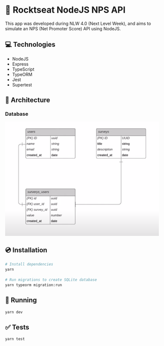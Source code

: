 # 🚀 Rocktseat NodeJS NPS API

This app was developed during NLW 4.0 (Next Level Week), and aims to simulate an NPS (Net Promoter Score) API using NodeJS.

## 💻 Technologies

- NodeJS
- Express
- TypeScript
- TypeORM
- Jest
- Supertest

## 🧰 Architecture

### Database

![alt](diagram.png)

## 💿 Installation

```sh
# Install dependencies
yarn

# Run migrations to create SQLite database
yarn typeorm migration:run
```

## 🏃 Running

```sh
yarn dev
```

## ✅ Tests

```sh
yarn test
```
